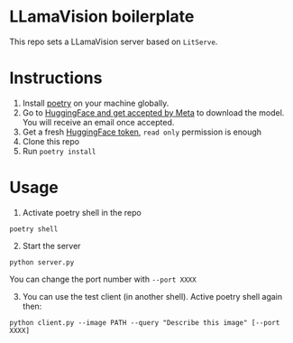 # LLamaVision boilerplate  


This repo sets a LLamaVision server based on `LitServe`.

# Instructions

1. Install [poetry](https://python-poetry.org/docs/) on your machine globally.
2. Go to [HuggingFace and get accepted by Meta](https://huggingface.co/meta-llama/Llama-3.2-11B-Vision) to download the model. You will receive an email once accepted.
3. Get a fresh [HuggingFace token](https://huggingface.co/settings/tokens), `read only` permission is enough
4. Clone this repo
5. Run `poetry install`

# Usage

1. Activate poetry shell in the repo

```
poetry shell
```

2. Start the server 

```
python server.py
```

You can change the port number with `--port XXXX`

3. You can use the test client (in another shell). Active poetry shell again then:

```
python client.py --image PATH --query "Describe this image" [--port XXXX]
```
